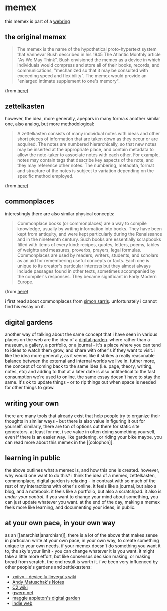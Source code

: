 # memex

this memex is part of a [webring](https://webring.xxiivv.com/)

## the original memex

> The memex is the name of the hypothetical proto-hypertext system that
> Vannevar Bush described in his 1945 The Atlantic Monthly article "As We May
> Think". Bush envisioned the memex as a device in which individuals would
> compress and store all of their books, records, and communications,
> "mechanized so that it may be consulted with exceeding speed and
> flexibility". The memex would provide an "enlarged intimate supplement to
> one's memory".

(from [here](https://en.wikipedia.org/wiki/Memex))

## zettelkasten

however, the idea, more generally, apepars in many forma.s
another similar one, also analog, but more methodological:

> A zettelkasten consists of many individual notes with ideas and other short
> pieces of information that are taken down as they occur or are acquired. The
> notes are numbered hierarchically, so that new notes may be inserted at the
> appropriate place, and contain metadata to allow the note-taker to associate
> notes with each other. For example, notes may contain tags that describe key
> aspects of the note, and they may reference other notes. The numbering,
> metadata, format and structure of the notes is subject to variation depending
> on the specific method employed.

(from [here](https://en.wikipedia.org/wiki/Zettelkasten))

## commonplaces

interestingly there are also similar physical concepts:

> Commonplace books (or commonplaces) are a way to compile knowledge, usually
> by writing information into books. They have been kept from antiquity, and
> were kept particularly during the Renaissance and in the nineteenth century.
> Such books are essentially scrapbooks filled with items of every kind:
> recipes, quotes, letters, poems, tables of weights and measures, proverbs,
> prayers, legal formulas. Commonplaces are used by readers, writers, students,
> and scholars as an aid for remembering useful concepts or facts. Each one is
> unique to its creator's particular interests but they almost always include
> passages found in other texts, sometimes accompanied by the compiler's
> responses. They became significant in Early Modern Europe.

(from [here](https://en.wikipedia.org/wiki/Commonplace_book))

i first read about commonplaces from [simon sarris](https://simonsarris.com/).
unfortunately i cannot find his essay on it.

## digital gardens

another way of talking about the same concept that i have seen in various places
on the web are the idea of a [digital garden](https://maggieappleton.com/garden-history).
where rather than a museum, a gallery,
a portfolio, or a journal - it's a place where you can tend to ideas to watch them
grow, and share with other's if they want to visit. i like the idea more generally,
as it seems like it strikes a really reasonable balance between the external and
internal worlds we live in. futher more, the concept of coming back to the same
idea (i.e. page, theory, writing, notes, etc) and adding to that at a later date
is also antithetical to the fast consumption we're used to online. the same
essay doesn't have to stay the same. it's ok to update things - or to rip things
out when space is needed for other things to grow.

## writing your own

there are many tools that already exist that help people try to organize their
thoughts in similar ways - but there is also value in figuring it out for
yourself. similarly, there are ton of options out there for static site
generators. at least for me, i see value in often doing something yourself,
even if there is an easier way. like gardening, or riding your bike maybe.
you can read more about this memex in the [[colophon]].

## learning in public

the above outlines what a memex is, and how this one is created. however, why
would one want to do this? i think the idea of a memex, zettelkasten,
commonplace, digital garden is relaxing - in contrast with so much of the rest
of my interactions with other's online. it feels like a journal, but also a
blog, and a notebook. it feels like a portfolio, but also a scratchpad. it also
is _under your control_. if you want to change your mind about something, you
can just update whatever you want. at the end of the day, making a memex feels
more like learning, and documenting your ideas, in public.

## at your own pace, in your own way

as an [[anarchist|anarchism]], there is a lot of the above that makes sense in
particular: write at your own pace, in your own way, to create something unique
to your own needs. if your memex doesn't do something you want it to, the sky's
your limit - you can change whatever it is you want. it might take a little
more effort, but like consensus decision making, or making bread from scratch,
the end result is worth it. i've been very influenced by other people's gardens
and zettlekastens:

- [xxiivv - device lu linvega's wiki](https://wiki.xxiivv.com)
- [Andy Matuschak's Notes](https://notes.andymatuschak.org/About_these_notes)
- [C2 wiki](http://wiki.c2.com/)
- [gwern.net](https://www.gwern.net/)
- [maggie appleton's digital garden](https://maggieappleton.com/garden)
- [indie web](https://indieweb.org/)
